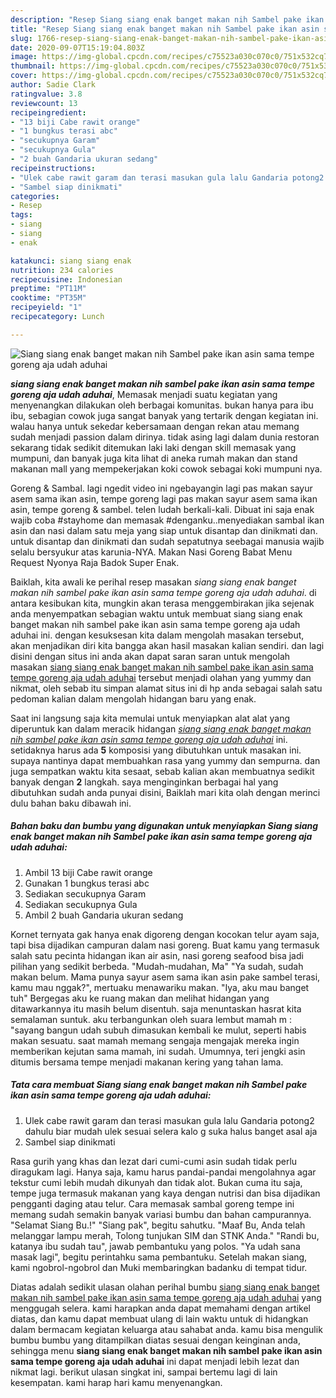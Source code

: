 ```yaml
---
description: "Resep Siang siang enak banget makan nih Sambel pake ikan asin sama tempe goreng aja udah aduhai yang Lezat"
title: "Resep Siang siang enak banget makan nih Sambel pake ikan asin sama tempe goreng aja udah aduhai yang Lezat"
slug: 1766-resep-siang-siang-enak-banget-makan-nih-sambel-pake-ikan-asin-sama-tempe-goreng-aja-udah-aduhai-yang-lezat
date: 2020-09-07T15:19:04.803Z
image: https://img-global.cpcdn.com/recipes/c75523a030c070c0/751x532cq70/siang-siang-enak-banget-makan-nih-sambel-pake-ikan-asin-sama-tempe-goreng-aja-udah-aduhai-foto-resep-utama.jpg
thumbnail: https://img-global.cpcdn.com/recipes/c75523a030c070c0/751x532cq70/siang-siang-enak-banget-makan-nih-sambel-pake-ikan-asin-sama-tempe-goreng-aja-udah-aduhai-foto-resep-utama.jpg
cover: https://img-global.cpcdn.com/recipes/c75523a030c070c0/751x532cq70/siang-siang-enak-banget-makan-nih-sambel-pake-ikan-asin-sama-tempe-goreng-aja-udah-aduhai-foto-resep-utama.jpg
author: Sadie Clark
ratingvalue: 3.8
reviewcount: 13
recipeingredient:
- "13 biji Cabe rawit orange"
- "1 bungkus terasi abc"
- "secukupnya Garam"
- "secukupnya Gula"
- "2 buah Gandaria ukuran sedang"
recipeinstructions:
- "Ulek cabe rawit garam dan terasi masukan gula lalu Gandaria potong2 dahulu biar mudah ulek sesuai selera kalo g suka halus banget asal aja"
- "Sambel siap dinikmati"
categories:
- Resep
tags:
- siang
- siang
- enak

katakunci: siang siang enak 
nutrition: 234 calories
recipecuisine: Indonesian
preptime: "PT11M"
cooktime: "PT35M"
recipeyield: "1"
recipecategory: Lunch

---
```



![Siang siang enak banget makan nih Sambel pake ikan asin sama tempe goreng aja udah aduhai](https://img-global.cpcdn.com/recipes/c75523a030c070c0/751x532cq70/siang-siang-enak-banget-makan-nih-sambel-pake-ikan-asin-sama-tempe-goreng-aja-udah-aduhai-foto-resep-utama.jpg)

<b><i>siang siang enak banget makan nih sambel pake ikan asin sama tempe goreng aja udah aduhai</i></b>, Memasak menjadi suatu kegiatan yang menyenangkan dilakukan oleh berbagai komunitas. bukan hanya para ibu ibu, sebagian cowok juga sangat banyak yang tertarik dengan kegiatan ini. walau hanya untuk sekedar kebersamaan dengan rekan atau memang sudah menjadi passion dalam dirinya. tidak asing lagi dalam dunia restoran sekarang tidak sedikit ditemukan laki laki dengan skill memasak yang mumpuni, dan banyak juga kita lihat di aneka rumah makan dan stand makanan mall yang mempekerjakan koki cowok sebagai koki mumpuni nya.

Goreng &amp; Sambal. lagi ngedit video ini ngebayangin lagi pas makan sayur asem sama ikan asin, tempe goreng lagi pas makan sayur asem sama ikan asin, tempe goreng &amp; sambel. telen ludah berkali-kali. Dibuat ini saja enak wajib coba #stayhome dan memasak #denganku..menyediakan sambal ikan asin dan nasi dalam satu meja yang siap untuk disantap dan dinikmati dan. untuk disantap dan dinikmati dan sudah sepatutnya seebagai manusia wajib selalu bersyukur atas karunia-NYA. Makan Nasi Goreng Babat Menu Request Nyonya Raja Badok Super Enak.

Baiklah, kita awali ke perihal resep masakan <i>siang siang enak banget makan nih sambel pake ikan asin sama tempe goreng aja udah aduhai</i>. di antara kesibukan kita, mungkin akan terasa menggembirakan jika sejenak anda menyempatkan sebagian waktu untuk membuat siang siang enak banget makan nih sambel pake ikan asin sama tempe goreng aja udah aduhai ini. dengan kesuksesan kita dalam mengolah masakan tersebut, akan menjadikan diri kita bangga akan hasil masakan kalian sendiri. dan lagi disini dengan situs ini anda akan dapat saran saran untuk mengolah masakan <u>siang siang enak banget makan nih sambel pake ikan asin sama tempe goreng aja udah aduhai</u> tersebut menjadi olahan yang yummy dan nikmat, oleh sebab itu simpan alamat situs ini di hp anda sebagai salah satu pedoman kalian dalam mengolah hidangan baru yang enak.


Saat ini langsung saja kita memulai untuk menyiapkan alat alat yang diperuntuk kan dalam meracik hidangan <u><i>siang siang enak banget makan nih sambel pake ikan asin sama tempe goreng aja udah aduhai</i></u> ini. setidaknya harus ada <b>5</b> komposisi yang dibutuhkan untuk masakan ini. supaya nantinya dapat membuahkan rasa yang yummy dan sempurna. dan juga sempatkan waktu kita sesaat, sebab kalian akan membuatnya sedikit banyak dengan <b>2</b> langkah. saya menginginkan berbagai hal yang dibutuhkan sudah anda punyai disini, Baiklah mari kita olah dengan merinci dulu bahan baku dibawah ini.

<!--inarticleads1-->

##### Bahan baku dan bumbu yang digunakan untuk menyiapkan Siang siang enak banget makan nih Sambel pake ikan asin sama tempe goreng aja udah aduhai:

1. Ambil 13 biji Cabe rawit orange
1. Gunakan 1 bungkus terasi abc
1. Sediakan secukupnya Garam
1. Sediakan secukupnya Gula
1. Ambil 2 buah Gandaria ukuran sedang


Kornet ternyata gak hanya enak digoreng dengan kocokan telur ayam saja, tapi bisa dijadikan campuran dalam nasi goreng. Buat kamu yang termasuk salah satu pecinta hidangan ikan air asin, nasi goreng seafood bisa jadi pilihan yang sedikit berbeda. &#34;Mudah-mudahan, Ma&#34; &#34;Ya sudah, sudah makan belum. Mama punya sayur asem sama ikan asin pake sambel terasi, kamu mau nggak?&#34;, mertuaku menawariku makan. &#34;Iya, aku mau banget tuh&#34; Bergegas aku ke ruang makan dan melihat hidangan yang ditawarkannya itu masih belum disentuh. saja menuntaskan hasrat kita semalaman suntuk. aku terbangunkan oleh suara lembut mamah m : &#34;sayang bangun udah subuh dimasukan kembali ke mulut, seperti habis makan sesuatu. saat mamah memang sengaja mengajak mereka ingin memberikan kejutan sama mamah, ini sudah. Umumnya, teri jengki asin ditumis bersama tempe menjadi makanan kering yang tahan lama. 

<!--inarticleads2-->

##### Tata cara membuat Siang siang enak banget makan nih Sambel pake ikan asin sama tempe goreng aja udah aduhai:

1. Ulek cabe rawit garam dan terasi masukan gula lalu Gandaria potong2 dahulu biar mudah ulek sesuai selera kalo g suka halus banget asal aja
1. Sambel siap dinikmati


Rasa gurih yang khas dan lezat dari cumi-cumi asin sudah tidak perlu diragukam lagi. Hanya saja, kamu harus pandai-pandai mengolahnya agar tekstur cumi lebih mudah dikunyah dan tidak alot. Bukan cuma itu saja, tempe juga termasuk makanan yang kaya dengan nutrisi dan bisa dijadikan pengganti daging atau telur. Cara memasak sambal goreng tempe ini memang sudah semakin banyak variasi bumbu dan bahan campurannya. &#34;Selamat Siang Bu.!&#34; &#34;Siang pak&#34;, begitu sahutku. &#34;Maaf Bu, Anda telah melanggar lampu merah, Tolong tunjukan SIM dan STNK Anda.&#34; &#34;Randi bu, katanya ibu sudah tau&#34;, jawab pembantuku yang polos. &#34;Ya udah sana masak lagi&#34;, begitu perintahku sama pembantuku. Setelah makan siang, kami ngobrol-ngobrol dan Muki membaringkan badanku di tempat tidur. 

Diatas adalah sedikit ulasan olahan perihal bumbu <u>siang siang enak banget makan nih sambel pake ikan asin sama tempe goreng aja udah aduhai</u> yang menggugah selera. kami harapkan anda dapat memahami dengan artikel diatas, dan kamu dapat membuat ulang di lain waktu untuk di hidangkan dalam bermacam kegiatan keluarga atau sahabat anda. kamu bisa mengulik bumbu bumbu yang ditampilkan diatas sesuai dengan keinginan anda, sehingga menu <b>siang siang enak banget makan nih sambel pake ikan asin sama tempe goreng aja udah aduhai</b> ini dapat menjadi lebih lezat dan nikmat lagi. berikut ulasan singkat ini, sampai bertemu lagi di lain kesempatan. kami harap hari kamu menyenangkan.
